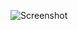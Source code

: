 ![Screenshot](https://raw.githubusercontent.com/Cryakl/Ultimate-RAT-Collection/refs/heads/main/Gh0stRat/ucuL%20rat%20v1.0/Screenshot.png)
